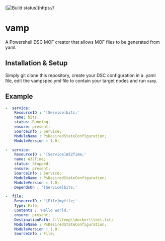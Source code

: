 [![Build status](https://ci.appveyor.com/api/projects/status/s7a7aos4yo2v3vvd?svg=true)](https://

# vamp
A Powershell DSC MOF creator that allows MOF files to be generated from yaml. 

## Installation & Setup
Simply git clone this repository, create your DSC configuration in a .yaml file, edit the vampspec.yml file to contain your target nodes and run ```vamp```.

## Example 

```yaml
-  service:
    ResourceID : '[Service]bits;'
    name: bits;
    status: Running;
    ensure: present;
    SourceInfo : Service;
    ModuleName : PsDesiredStateConfiguration;
    ModuleVersion : 1.0;

-  service:
    ResourceID : '[Service]W32Time;'
    name: W32Time;
    status: Stopped;
    ensure: present;
    SourceInfo : Service;
    ModuleName : PsDesiredStateConfiguration;
    ModuleVersion : 1.0;
    DependsOn : '[Service]bits;'

-  file:
    ResourceID : '[File]myfile;'
    Type: File;
    Contents : 'Hello world;'
    ensure: present;
    DestinationPath: C:\\temp\\docker\\test.txt;
    ModuleName : PsDesiredStateConfiguration;
    ModuleVersion : 1.0;
    SourceInfo : File;
```
